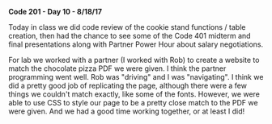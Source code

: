 **Code 201 - Day 10 - 8/18/17**

Today in class we did code review of the cookie stand functions / table creation, then had the chance to see some of the Code 401 midterm and final presentations along with Partner Power Hour about salary negotiations.

For lab we worked with a partner (I worked with Rob) to create a website to match the chocolate pizza PDF we were given. I think the partner programming went well. Rob was "driving" and I was "navigating".
I think we did a pretty good job of replicating the page, although there were a few things we couldn't match exactly, like some of the fonts. However, we were able to use CSS to style our page to be a pretty close match to the PDF we were given. And we had a good time working together, or at least I did!
